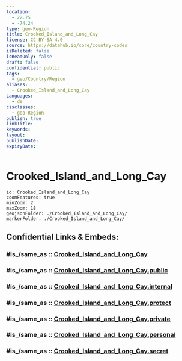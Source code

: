 ```yaml
---
location:
  - 22.75
  - -74.24
type: geo-Region
title: Crooked_Island_and_Long_Cay
license: CC BY-SA 4.0
source: https://datahub.io/core/country-codes
isDeleted: false
isReadOnly: false
draft: false
confidential: public
tags:
  - geo/Country/Region
aliases:
  - Crooked_Island_and_Long_Cay
Languages:
  - de
cssclasses:
  - geo-Region
publish: true
linkTitle:
keywords:
layout:
publishDate:
expiryDate:
---
```


# Crooked_Island_and_Long_Cay

```leaflet
id: Crooked_Island_and_Long_Cay
zoomFeatures: true 
minZoom: 2 
maxZoom: 18
geojsonFolder: ./Crooked_Island_and_Long_Cay/
markerFolder: ./Crooked_Island_and_Long_Cay/
```


## Confidential Links & Embeds: 

### #is_/same_as :: [Crooked_Island_and_Long_Cay](/_Standards/Earth/Continent/America~Caribbean/Bahamas/Districts~Bahamas/Crooked_Island_and_Long_Cay.md) 

### #is_/same_as :: [Crooked_Island_and_Long_Cay.public](/_public/Earth/Continent/America~Caribbean/Bahamas/Districts~Bahamas/Crooked_Island_and_Long_Cay.public.md) 

### #is_/same_as :: [Crooked_Island_and_Long_Cay.internal](/_internal/Earth/Continent/America~Caribbean/Bahamas/Districts~Bahamas/Crooked_Island_and_Long_Cay.internal.md) 

### #is_/same_as :: [Crooked_Island_and_Long_Cay.protect](/_protect/Earth/Continent/America~Caribbean/Bahamas/Districts~Bahamas/Crooked_Island_and_Long_Cay.protect.md) 

### #is_/same_as :: [Crooked_Island_and_Long_Cay.private](/_private/Earth/Continent/America~Caribbean/Bahamas/Districts~Bahamas/Crooked_Island_and_Long_Cay.private.md) 

### #is_/same_as :: [Crooked_Island_and_Long_Cay.personal](/_personal/Earth/Continent/America~Caribbean/Bahamas/Districts~Bahamas/Crooked_Island_and_Long_Cay.personal.md) 

### #is_/same_as :: [Crooked_Island_and_Long_Cay.secret](/_secret/Earth/Continent/America~Caribbean/Bahamas/Districts~Bahamas/Crooked_Island_and_Long_Cay.secret.md)

